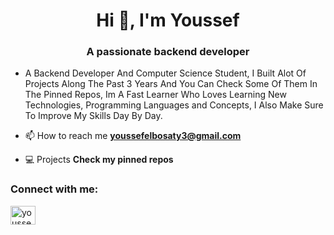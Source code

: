 <h1 align="center">Hi 👋, I'm Youssef</h1>
<h3 align="center">A passionate backend developer</h3>

- A Backend Developer And Computer Science Student, I Built Alot Of Projects Along The Past 3 Years And You Can Check Some Of Them In The Pinned Repos, Im A Fast Learner Who Loves Learning New Technologies, Programming Languages and Concepts, I Also Make Sure To Improve My Skills Day By Day.

- 📫 How to reach me **youssefelbosaty3@gmail.com**

- 💻 Projects **Check my pinned repos**

<h3 align="left">Connect with me:</h3>
<p align="left">
<a href="https://www.linkedin.com/in/youssef-elbosaty-580613304" target="blank"><img align="center" src="https://upload.wikimedia.org/wikipedia/commons/8/81/LinkedIn_icon.svg" alt="youssef rafie" height="30" width="40" /></a>
</p>


